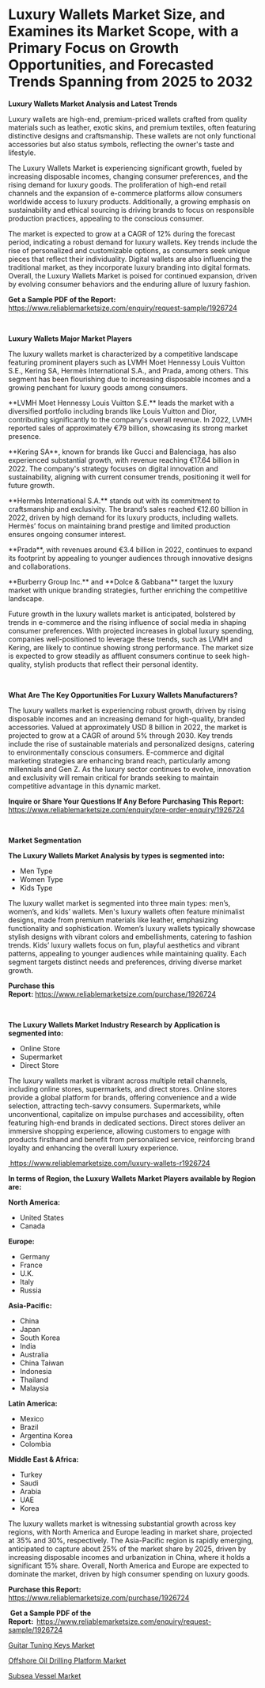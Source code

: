 <p><h1>Luxury Wallets Market Size, and Examines its Market Scope, with a Primary Focus on Growth Opportunities, and Forecasted Trends Spanning from 2025 to 2032</h1></p><p><strong>Luxury Wallets Market Analysis and Latest Trends</strong></p>
<p><p>Luxury wallets are high-end, premium-priced wallets crafted from quality materials such as leather, exotic skins, and premium textiles, often featuring distinctive designs and craftsmanship. These wallets are not only functional accessories but also status symbols, reflecting the owner's taste and lifestyle.</p><p>The Luxury Wallets Market is experiencing significant growth, fueled by increasing disposable incomes, changing consumer preferences, and the rising demand for luxury goods. The proliferation of high-end retail channels and the expansion of e-commerce platforms allow consumers worldwide access to luxury products. Additionally, a growing emphasis on sustainability and ethical sourcing is driving brands to focus on responsible production practices, appealing to the conscious consumer.</p><p>The market is expected to grow at a CAGR of 12% during the forecast period, indicating a robust demand for luxury wallets. Key trends include the rise of personalized and customizable options, as consumers seek unique pieces that reflect their individuality. Digital wallets are also influencing the traditional market, as they incorporate luxury branding into digital formats. Overall, the Luxury Wallets Market is poised for continued expansion, driven by evolving consumer behaviors and the enduring allure of luxury fashion.</p></p>
<p><strong>Get a Sample PDF of the Report:&nbsp;</strong> <a href="https://www.reliablemarketsize.com/enquiry/request-sample/1926724?utm_campaign=2113&utm_medium=2&utm_source=Github&utm_content=ia&utm_term=28032025&utm_id=luxury-wallets">https://www.reliablemarketsize.com/enquiry/request-sample/1926724</a></p>
<p>&nbsp;</p>
<p><strong>Luxury Wallets Major Market Players</strong></p>
<p><p>The luxury wallets market is characterized by a competitive landscape featuring prominent players such as LVMH Moet Hennessy Louis Vuitton S.E., Kering SA, Hermès International S.A., and Prada, among others. This segment has been flourishing due to increasing disposable incomes and a growing penchant for luxury goods among consumers.</p><p>**LVMH Moet Hennessy Louis Vuitton S.E.** leads the market with a diversified portfolio including brands like Louis Vuitton and Dior, contributing significantly to the company's overall revenue. In 2022, LVMH reported sales of approximately €79 billion, showcasing its strong market presence.</p><p>**Kering SA**, known for brands like Gucci and Balenciaga, has also experienced substantial growth, with revenue reaching €17.64 billion in 2022. The company's strategy focuses on digital innovation and sustainability, aligning with current consumer trends, positioning it well for future growth.</p><p>**Hermès International S.A.** stands out with its commitment to craftsmanship and exclusivity. The brand’s sales reached €12.60 billion in 2022, driven by high demand for its luxury products, including wallets. Hermès’ focus on maintaining brand prestige and limited production ensures ongoing consumer interest.</p><p>**Prada**, with revenues around €3.4 billion in 2022, continues to expand its footprint by appealing to younger audiences through innovative designs and collaborations. </p><p>**Burberry Group Inc.** and **Dolce & Gabbana** target the luxury market with unique branding strategies, further enriching the competitive landscape. </p><p>Future growth in the luxury wallets market is anticipated, bolstered by trends in e-commerce and the rising influence of social media in shaping consumer preferences. With projected increases in global luxury spending, companies well-positioned to leverage these trends, such as LVMH and Kering, are likely to continue showing strong performance. The market size is expected to grow steadily as affluent consumers continue to seek high-quality, stylish products that reflect their personal identity.</p></p>
<p>&nbsp;</p>
<p><strong>What Are The Key Opportunities For Luxury Wallets Manufacturers?</strong></p>
<p><p>The luxury wallets market is experiencing robust growth, driven by rising disposable incomes and an increasing demand for high-quality, branded accessories. Valued at approximately USD 8 billion in 2022, the market is projected to grow at a CAGR of around 5% through 2030. Key trends include the rise of sustainable materials and personalized designs, catering to environmentally conscious consumers. E-commerce and digital marketing strategies are enhancing brand reach, particularly among millennials and Gen Z. As the luxury sector continues to evolve, innovation and exclusivity will remain critical for brands seeking to maintain competitive advantage in this dynamic market.</p></p>
<p><strong>Inquire or Share Your Questions If Any Before Purchasing This Report:</strong> <a href="https://www.reliablemarketsize.com/enquiry/pre-order-enquiry/1926724?utm_campaign=2113&utm_medium=2&utm_source=Github&utm_content=ia&utm_term=28032025&utm_id=luxury-wallets">https://www.reliablemarketsize.com/enquiry/pre-order-enquiry/1926724</a></p>
<p>&nbsp;</p>
<p><strong>Market Segmentation</strong></p>
<p><strong>The Luxury Wallets Market Analysis by types is segmented into:</strong></p>
<p><ul><li>Men Type</li><li>Women Type</li><li>Kids Type</li></ul></p>
<p><p>The luxury wallet market is segmented into three main types: men’s, women’s, and kids’ wallets. Men's luxury wallets often feature minimalist designs, made from premium materials like leather, emphasizing functionality and sophistication. Women’s luxury wallets typically showcase stylish designs with vibrant colors and embellishments, catering to fashion trends. Kids’ luxury wallets focus on fun, playful aesthetics and vibrant patterns, appealing to younger audiences while maintaining quality. Each segment targets distinct needs and preferences, driving diverse market growth.</p></p>
<p><strong>Purchase this Report:&nbsp;</strong><a href="https://www.reliablemarketsize.com/purchase/1926724?utm_campaign=2113&utm_medium=2&utm_source=Github&utm_content=ia&utm_term=28032025&utm_id=luxury-wallets">https://www.reliablemarketsize.com/purchase/1926724</a></p>
<p>&nbsp;</p>
<p><strong>The Luxury Wallets Market Industry Research by Application is segmented into:</strong></p>
<p><ul><li>Online Store</li><li>Supermarket</li><li>Direct Store</li></ul></p>
<p><p>The luxury wallets market is vibrant across multiple retail channels, including online stores, supermarkets, and direct stores. Online stores provide a global platform for brands, offering convenience and a wide selection, attracting tech-savvy consumers. Supermarkets, while unconventional, capitalize on impulse purchases and accessibility, often featuring high-end brands in dedicated sections. Direct stores deliver an immersive shopping experience, allowing customers to engage with products firsthand and benefit from personalized service, reinforcing brand loyalty and enhancing the overall luxury experience.</p></p>
<p><a href="https://www.reliablemarketsize.com/luxury-wallets-r1926724?utm_campaign=2113&utm_medium=2&utm_source=Github&utm_content=ia&utm_term=28032025&utm_id=luxury-wallets">&nbsp;https://www.reliablemarketsize.com/luxury-wallets-r1926724</a></p>
<p><strong>In terms of Region, the Luxury Wallets Market Players available by Region are:</strong></p>
<p>
    <p> <strong> North America: </strong>
        <ul>
            <li>United States</li>
            <li>Canada</li>
        </ul>
        </p> 
    <p> <strong> Europe: </strong>
        <ul>
            <li>Germany</li>
            <li>France</li>
            <li>U.K.</li>
            <li>Italy</li>
            <li>Russia</li>
        </ul>
        </p> 
    <p> <strong> Asia-Pacific: </strong>
        <ul>
            <li>China</li>
            <li>Japan</li>
            <li>South Korea</li>
            <li>India</li>
            <li>Australia</li>
            <li>China Taiwan</li>
            <li>Indonesia</li>
            <li>Thailand</li>
            <li>Malaysia</li>
        </ul>
        </p> 
    <p> <strong> Latin America: </strong>
        <ul>
            <li>Mexico</li>
            <li>Brazil</li>
            <li>Argentina Korea</li>
            <li>Colombia</li>
        </ul>
        </p> 
    <p> <strong> Middle East & Africa: </strong>
        <ul>
            <li>Turkey</li>
            <li>Saudi</li>
            <li>Arabia</li>
            <li>UAE</li>
            <li>Korea</li>
        </ul>
    </p>
    </p>
<p><p>The luxury wallets market is witnessing substantial growth across key regions, with North America and Europe leading in market share, projected at 35% and 30%, respectively. The Asia-Pacific region is rapidly emerging, anticipated to capture about 25% of the market share by 2025, driven by increasing disposable incomes and urbanization in China, where it holds a significant 15% share. Overall, North America and Europe are expected to dominate the market, driven by high consumer spending on luxury goods.</p></p>
<p><strong>Purchase this Report: </strong><a href="https://www.reliablemarketsize.com/purchase/1926724?utm_campaign=2113&utm_medium=2&utm_source=Github&utm_content=ia&utm_term=28032025&utm_id=luxury-wallets">https://www.reliablemarketsize.com/purchase/1926724</a></p>
<p>&nbsp;<strong>Get a Sample PDF of the Report:&nbsp;&nbsp;</strong><a href="https://www.reliablemarketsize.com/enquiry/request-sample/1926724?utm_campaign=2113&utm_medium=2&utm_source=Github&utm_content=ia&utm_term=28032025&utm_id=luxury-wallets">https://www.reliablemarketsize.com/enquiry/request-sample/1926724</a></p>
<p><strong></strong></p>
<p><p><a href="https://github.com/krookplier6h/Market-Research-Report-List-1/blob/main/guitar-tuning-keys-market.md?utm_campaign=2113&utm_medium=2&utm_source=Github&utm_content=ia&utm_term=28032025&utm_id=luxury-wallets">Guitar Tuning Keys Market</a></p><p><a href="https://github.com/mharielmesa/Market-Research-Report-List-5/blob/main/offshore-oil-drilling-platform-market.md?utm_campaign=2113&utm_medium=2&utm_source=Github&utm_content=ia&utm_term=28032025&utm_id=luxury-wallets">Offshore Oil Drilling Platform Market</a></p><p><a href="https://github.com/dringals/Market-Research-Report-List-6/blob/main/subsea-vessel-market.md?utm_campaign=2113&utm_medium=2&utm_source=Github&utm_content=ia&utm_term=28032025&utm_id=luxury-wallets">Subsea Vessel Market</a></p></p>